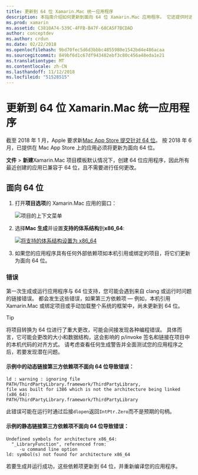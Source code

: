 ```yaml
---
title: 更新到 64 位 Xamarin.Mac 统一应用程序
description: 本指南介绍如何更新到面向 64 位 Xamarin.Mac 应用程序。 它还提供时进行此更改可能会遇到的错误种类的示例。
ms.prod: xamarin
ms.assetid: C3810A74-539C-4FFB-B47F-68CA5F7BCDAD
author: conceptdev
ms.author: crdun
ms.date: 02/22/2018
ms.openlocfilehash: 9bd70fec5d6d3bbbc4855980e1542bd4e486acaa
ms.sourcegitcommit: 849bf6d1c67df943482ebf3c80c456a48eda1e21
ms.translationtype: MT
ms.contentlocale: zh-CN
ms.lasthandoff: 11/12/2018
ms.locfileid: "51528515"
---
```

# <a name="updating-xamarinmac-unified-applications-to-64-bit"></a>更新到 64 位 Xamarin.Mac 统一应用程序

截至 2018 年 1 月，Apple 要求新[Mac App Store 提交针对 64 位](https://developer.apple.com/news/?id=06282017a)。 按 2018 年 6 月，已提供在 Mac App Store 上的应用必须将更新为面向 64 位。

**文件** > **新建**Xamarin.Mac 项目模板默认情况下，创建 64 位应用程序，因此所有最近创建的应用已兼容于 64 位，且不需要进行任何更改。

## <a name="targeting-64-bit"></a>面向 64 位

1. 打开**项目选项**的 Xamarin.Mac 应用的窗口：

   ![项目的上下文菜单](mac-64-bit-images/1-contextual_menu-vsmac.png "项目的上下文菜单")

2. 选择**Mac 生成**并设置**支持的体系结构**到**x86\_64**:

   [![将支持的体系结构设置为 x86_64](mac-64-bit-images/2-project_options-vsmac.png "到 x86_64 设置支持的体系结构")](mac-64-bit-images/2-project_options-vsmac-large.png#lightbox)

3. 如果您的应用程序具有任何外部依赖项如本机引用或绑定的项目，将它们更新为面向 64 位。

### <a name="errors"></a>错误

第一次生成或运行应用程序与 64 位支持，您可能会遇到来自 clang 或运行时问题的链接错误。 都会发生这些错误，如果第三方依赖项 — 例如，本机引用 Xamarin.Mac 或绑定项目或手动加载整个系统的框架中，尚未更新到 64 位。

> [!TIP]
> 将项目转换为 64 位进行了重大更改，可能会间接发现各种编程错误。 具体而言，它可能会更改的大小和数据结构，这会影响的 p/invoke 签名和链接在项目中的本机代码的对齐方式。 请考虑查看任何生成警告并全面测试您的应用程序之后，若要发现潜在问题。

#### <a name="example-error-resulting-from-a-dynamically-linked-third-party-dependency-that-does-not-target-64-bit"></a>示例中的动态链接第三方依赖项不面向 64 位导致错误：

```console
ld : warning : ignoring file PATH/ThirdPartyLibrary.framework/ThirdPartyLibrary, 
file was built for i386 which is not the architecture being linked (x86_64): 
PATH/ThirdPartyLibrary.framework/ThirdPartyLibrary 
```

此错误可能在运行时通过后接`dlopen`返回`IntPtr.Zero`而不是预期的句柄。

#### <a name="example-error-resulting-from-a-statically-linked-third-party-dependency-that-does-not-target-64-bit"></a>示例的静态链接第三方依赖项不面向 64 位导致错误：

```console
Undefined symbols for architecture x86_64:
  "_LibraryFunction", referenced from:
     -u command line option
ld: symbol(s) not found for architecture x86_64 
```

若要生成并运行成功，这些依赖项更新到 64 位，并重新编译您的应用程序。

